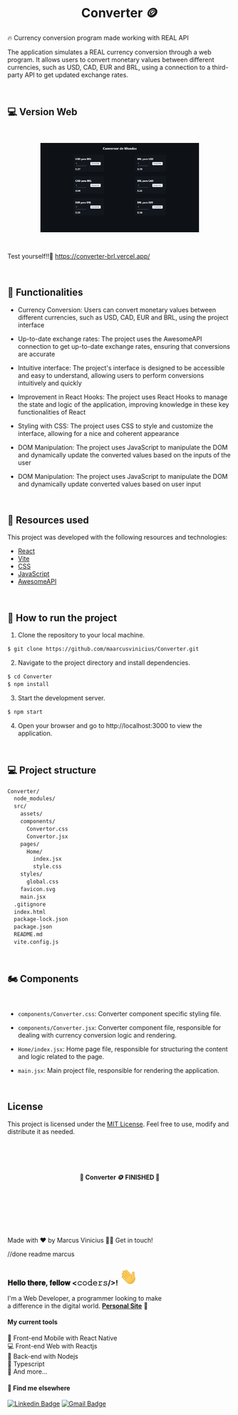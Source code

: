 <h1 align="center">Converter 🪙</h1>

<p align="left">🔥 Currency conversion program made working with REAL API

<br />

The application simulates a REAL currency conversion through a web program. It allows users to convert monetary values between different currencies, such as USD, CAD, EUR and BRL, using a connection to a third-party API to get updated exchange rates.

</p>

<br />

## 💻 Version Web

<br />

<div id="layout" align="center">
  <p align="stretch">
    <img align="center" height="200" alt="NextLevelWeek" title="#NextLevelWeek" src="./src/assets/Screenshot.png">
  </p>
</div>

<br />

Test yourself!!🔎 https://converter-brl.vercel.app/

<br />

## 🎡 Functionalities

- Currency Conversion: Users can convert monetary values between different currencies, such as USD, CAD, EUR and BRL, using the project interface

- Up-to-date exchange rates: The project uses the AwesomeAPI connection to get up-to-date exchange rates, ensuring that conversions are accurate

- Intuitive interface: The project's interface is designed to be accessible and easy to understand, allowing users to perform conversions intuitively and quickly

- Improvement in React Hooks: The project uses React Hooks to manage the state and logic of the application, improving knowledge in these key functionalities of React

- Styling with CSS: The project uses CSS to style and customize the interface, allowing for a nice and coherent appearance

- DOM Manipulation: The project uses JavaScript to manipulate the DOM and dynamically update the converted values based on the inputs of the user

- DOM Manipulation: The project uses JavaScript to manipulate the DOM and dynamically update converted values based on user input

<br />

## 🔧 Resources used

This project was developed with the following resources and technologies:

- [React](https://reactjs.org/)
- [Vite](https://vitejs.dev/)
- [CSS](https://developer.mozilla.org/pt-BR/docs/Web/CSS)
- [JavaScript](https://developer.mozilla.org/pt-BR/docs/Web/JavaScript)
- [AwesomeAPI](https://docs.awesomeapi.com.br/)

<br />

## 🚀 How to run the project

1. Clone the repository to your local machine.

```bash
$ git clone https://github.com/maarcusvinicius/Converter.git
```

2. Navigate to the project directory and install dependencies.

```bash
$ cd Converter
$ npm install
```

3. Start the development server.

```bash
$ npm start
```

4. Open your browser and go to http://localhost:3000 to view the application.


<br />

## 💻 Project structure

```bash
Converter/
  node_modules/
  src/
    assets/
    components/
      Convertor.css
      Convertor.jsx
    pages/
      Home/
        index.jsx
        style.css
    styles/
      global.css
    favicon.svg
    main.jsx
  .gitignore
  index.html
  package-lock.json
  package.json
  README.md
  vite.config.js
```

<br />

## 🏍️ Components

<br />

- `components/Converter.css`: Converter component specific styling file.

- `components/Converter.jsx`: Converter component file, responsible for dealing with currency conversion logic and rendering.

- `Home/index.jsx`: Home page file, responsible for structuring the content and logic related to the page.

- `main.jsx`: Main project file, responsible for rendering the application.

<br />

## License

<p>

This project is licensed under the [MIT License](https://opensource.org/license/mit/). Feel free to use, modify and distribute it as needed.

</p>

<br />
<br />
<br />
<h4 align="center"> 
	🚧  Converter 🪙 FINISHED  🚧
</h4>
<br />
<br />
<br />
<br />
<br />

Made with ❤️ by Marcus Vinicius 👋🏽 Get in touch!

//done readme marcus











### 𝐇𝐞𝐥𝐥𝐨 𝐭𝐡𝐞𝐫𝐞, 𝐟𝐞𝐥𝐥𝐨𝐰 <𝚌𝚘𝚍𝚎𝚛𝚜/>! <img width="40" src="https://raw.githubusercontent.com/ABSphreak/ABSphreak/master/gifs/Hi.gif">

I'm a Web Developer, a programmer looking to make <br /> a difference in the digital world. [**Personal Site**](https://marcus-dev.vercel.app/) 🚀

#### My current tools

📲 Front-end Mobile with React Native  
💻 Front-end Web with Reactjs  
📡 Back-end with Nodejs  
🔣 Typescript  
🧰 And more...

#### 💬 Find me elsewhere

[![Linkedin Badge](https://img.shields.io/badge/-Linkedin-blue?style=flat-square&logo=Linkedin&logoColor=white&link=https://www.linkedin.com/in/marcus-vinicius-507718228/)](https://www.linkedin.com/in/marcus-vinicius-507718228/)
[![Gmail Badge](https://img.shields.io/badge/-marcus.editor77@gmail.com-c14438?style=flat-square&logo=Gmail&logoColor=white&link=mailto:marcus.editor77@gmail.com)](marcus.editor77@gmail.com)
